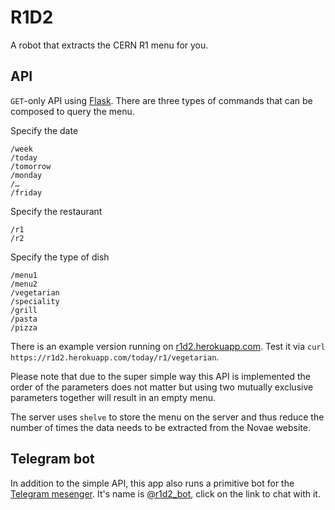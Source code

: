 # R1D2
A robot that extracts the CERN R1 menu for you.


## API
`GET`-only API using [Flask](http://flask.pocoo.org). There are three types of
commands that can be composed to query the menu.

Specify the date
```
/week
/today
/tomorrow
/monday
/…
/friday
```

Specify the restaurant
```
/r1
/r2
```

Specify the type of dish
```
/menu1
/menu2
/vegetarian
/speciality
/grill
/pasta
/pizza
```

There is an example version running on
[r1d2.herokuapp.com](https://r1d2.herokuapp.com). Test it via `curl
https://r1d2.herokuapp.com/today/r1/vegetarian`.

Please note that due to the super simple way this API is implemented the order
of the parameters does not matter but using two mutually exclusive parameters
together will result in an empty menu.

The server uses `shelve` to store the menu on the server and thus reduce the
number of times the data needs to be extracted from the Novae website.


## Telegram bot
In addition to the simple API, this app also runs a primitive bot for the
[Telegram mesenger](https://telegram.org/). It's name is
[@r1d2_bot](https://telegram.me/r1d2_bot), click on the link to chat with it.
